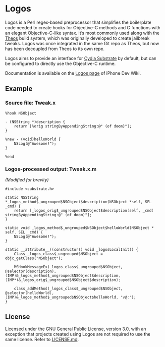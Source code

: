 # Logos
Logos is a Perl regex-based preprocessor that simplifies the boilerplate code needed to create hooks for Objective-C methods and C functions with an elegant Objective-C-like syntax. It’s most commonly used along with the [Theos](https://theos.github.io/) build system, which was originally developed to create jailbreak tweaks. Logos was once integrated in the same Git repo as Theos, but now has been decoupled from Theos to its own repo.

Logos aims to provide an interface for [Cydia Substrate](https://cydiasubstrate.com/) by default, but can be configured to directly use the Objective-C runtime.

Documentation is available on the [Logos page](http://iphonedevwiki.net/index.php/Logos) of iPhone Dev Wiki. 

## Example
### Source file: Tweak.x
```logos
%hook NSObject

- (NSString *)description {
	return [%orig stringByAppendingString:@" (of doom)"];
}

%new - (void)helloWorld {
	NSLog(@"Awesome!");
}

%end
```

### Logos-processed output: Tweak.x.m
*(Modified for brevity)*

```objc
#include <substrate.h>

static NSString *_logos_method$_ungrouped$NSObject$description(NSObject *self, SEL _cmd) {
	return [_logos_orig$_ungrouped$NSObject$description(self, _cmd) stringByAppendingString:@" (of doom)"];
}

static void _logos_method$_ungrouped$NSObject$helloWorld(NSObject * self, SEL _cmd) {
	NSLog(@"Awesome!");
}

static __attribute__((constructor)) void _logosLocalInit() {
	Class _logos_class$_ungrouped$NSObject = objc_getClass("NSObject");

	MSHookMessageEx(_logos_class$_ungrouped$NSObject, @selector(description), (IMP)&_logos_method$_ungrouped$NSObject$description, (IMP*)&_logos_orig$_ungrouped$NSObject$description);

	class_addMethod(_logos_class$_ungrouped$NSObject, @selector(helloWorld), (IMP)&_logos_method$_ungrouped$NSObject$helloWorld, "v@:");
}
```

## License
Licensed under the GNU General Public License, version 3.0, with an exception that projects created using Logos are not required to use the same license. Refer to [LICENSE.md](LICENSE.md).
